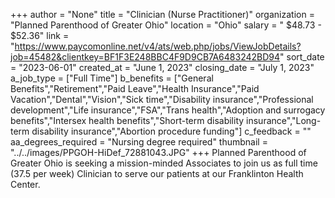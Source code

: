 +++
author = "None"
title = "Clinician (Nurse Practitioner)"
organization = "Planned Parenthood of Greater Ohio"
location = "Ohio"
salary = " $48.73 - $52.36"
link = "https://www.paycomonline.net/v4/ats/web.php/jobs/ViewJobDetails?job=45482&clientkey=BF1F3E248BBC4F9D9CB7A6483242BD94"
sort_date = "2023-06-01"
created_at = "June 1, 2023"
closing_date = "July 1, 2023"
a_job_type = ["Full Time"]
b_benefits = ["General Benefits","Retirement","Paid Leave","Health Insurance","Paid Vacation","Dental","Vision","Sick time","Disability insurance","Professional development","Life insurance","FSA","Trans health","Adoption and surrogacy benefits","Intersex health benefits","Short-term disability insurance","Long-term disability insurance","Abortion procedure funding"]
c_feedback = ""
aa_degrees_required = "Nursing degree required"
thumbnail = "../../images/PPGOH-HiDef_72881043.JPG"
+++
Planned Parenthood of Greater Ohio is seeking a mission-minded Associates to join us as full time (37.5 per week) Clinician to serve our patients at our Franklinton Health Center.